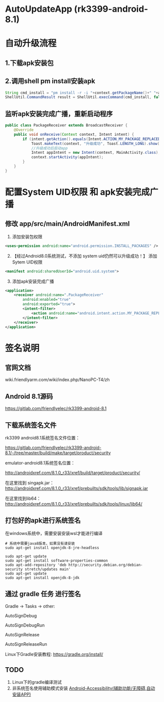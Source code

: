 # AutoUpdateApp (rk3399-android-8.1)

# 自动升级流程

## 1.下载apk安装包

## 2.调用shell pm install安装apk

```java
String cmd_install = "pm install -r -i "+context.getPackageName()+" "+apk.getAbsolutePath();
ShellUtil.CommandResult result = ShellUtil.execCommand(cmd_install, false);
```

## 监听apk安装完成广播，重新启动程序

```java
public class PackageReceiver extends BroadcastReceiver {
    @Override
    public void onReceive(Context context, Intent intent) {
        if (intent.getAction().equals(Intent.ACTION_MY_PACKAGE_REPLACED)) {
            Toast.makeText(context, "升级成功", Toast.LENGTH_LONG).show();
            //升级成功后启动app
            Intent appIntent = new Intent(context, MainActivity.class);
            context.startActivity(appIntent);
        }
    }
}
```

# 配置System UID权限 和 apk安装完成广播

## 修改 app/src/main/AndroidManifest.xml

1. 添加安装包权限
```xml
<uses-permission android:name="android.permission.INSTALL_PACKAGES" />
```

2. 【经过Android8.0系统测试，不添加 system uid仍然可以升级成功！】 添加Sytem UID权限
```xml
<manifest android:sharedUserId="android.uid.system">
```

3. 添加apk安装完成广播
```xml
<application>
    <receiver android:name=".PackageReceiver"
        android:enabled="true"
        android:exported="true">
        <intent-filter>
            <action android:name="android.intent.action.MY_PACKAGE_REPLACED" />
        </intent-filter>
    </receiver>
</application>
```

# 签名说明

## 官网文档

wiki.friendlyarm.com/wiki/index.php/NanoPC-T4/zh

## Android 8.1源码

https://gitlab.com/friendlyelec/rk3399-android-8.1

## 下载系统签名文件

rk3399 android8.1系统签名文件位置：

https://gitlab.com/friendlyelec/rk3399-android-8.1/-/tree/master/build/make/target/product/security

emulator-android8.1系统签名位置：

http://androidxref.com/8.1.0_r33/xref/build/target/product/security/

在这里找到 singapk.jar：http://androidxref.com/8.1.0_r33/xref/prebuilts/sdk/tools/lib/signapk.jar

在这里找到lib64：http://androidxref.com/8.1.0_r33/xref/prebuilts/sdk/tools/linux/lib64/

## 打包好的apk进行系统签名

在windows系统中，需要安装安装wsl才能进行编译

```shell
# 系统中需要java8版本，如果没有请安装
sudo apt-get install openjdk-8-jre-headless
```
```shell
sudo apt-get update
sudo apt-get install software-properties-common
sudo apt-add-repository 'deb http://security.debian.org/debian-security stretch/updates main'
sudo apt-get update
sudo apt-get install openjdk-8-jdk
```

## 通过 gradle 任务 进行签名

Gradle -> Tasks -> other:

AutoSignDebug

AutoSignDebugRun

AutoSignRelease

AutoSignReleaseRun

Linux下Gradle安装教程: https://gradle.org/install/

## TODO

1. Linux下的gradle编译测试
2. 非系统签名使用辅助模式安装 [Android-Accessibility(辅助功能/无障碍,自动安装APP)](https://www.jianshu.com/p/04ebe2641290)
